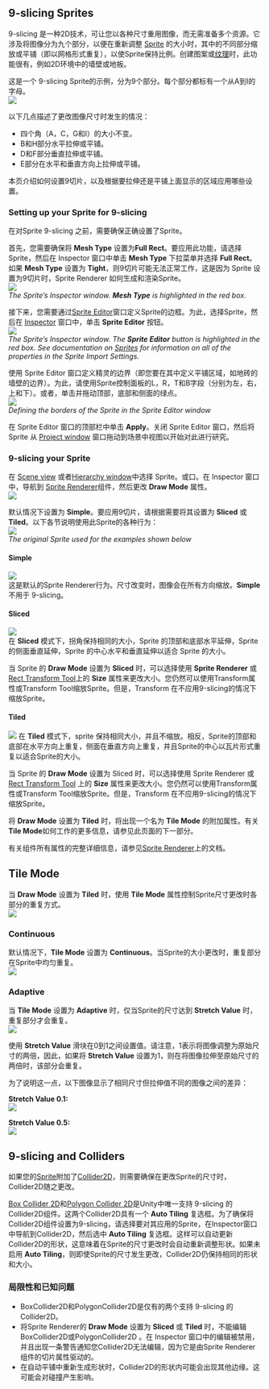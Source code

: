 ## 9-slicing Sprites
9-slicing 是一种2D技术，可让您以各种尺寸重用图像，而无需准备多个资源。它涉及将图像分为九个部分，以便在重新调整 [Sprite](../README.md) 的大小时，其中的不同部分缩放或平铺（即以网格形式重复），以使Sprite保持比例。创建图案或[纹理](https://docs.unity3d.com/Manual/class-TextureImporter.html)时，此功能很有，例如2D环境中的墙壁或地板。

这是一个 9-slicing Sprite的示例，分为9个部分。每个部分都标有一个从A到I的字母。  
![](9SliceSprites-0.png)

以下几点描述了更改图像尺寸时发生的情况：
* 四个角（A，C，G和I）的大小不变。
* B和H部分水平拉伸或平铺。
* D和F部分垂直拉伸或平铺。
* E部分在水平和垂直方向上拉伸或平铺。

本页介绍如何设置9切片，以及根据要拉伸还是平铺上面显示的区域应用哪些设置。

### Setting up your Sprite for 9-slicing
在对Sprite 9-slicing 之前，需要确保正确设置了Sprite。

首先，您需要确保将 **Mesh Type** 设置为**Full Rect**。要应用此功能，请选择 Sprite，然后在 Inspector 窗口中单击 **Mesh Type** 下拉菜单并选择 **Full Rect**。如果 **Mesh Type** 设置为 **Tight**，则9切片可能无法正常工作，这是因为 Sprite 设置为9切片时，Sprite Renderer 如何生成和渲染Sprite。  
![](9SliceSprites-1.png)  
*The Sprite’s Inspector window. **Mesh Type** is highlighted in the red box.*


接下来，您需要通过[Sprite Editor](../SpriteEditor/README.md)窗口定义Sprite的边框。为此，选择Sprite，然后在 [Inspector](https://docs.unity3d.com/Manual/UsingTheInspector.html) 窗口中，单击 **Sprite Editor** 按钮。  
![](9SliceSprites-2.png)  
*The Sprite’s Inspector window. The **Sprite Editor** button is highlighted in the red box. See documentation on [Sprites](../README.md) for information on all of the properties in the Sprite Import Settings.*


使用 Sprite Editor 窗口定义精灵的边界（即您要在其中定义平铺区域，如地砖的墙壁的边界）。为此，请使用Sprite控制面板的L，R，T和B字段（分别为左，右，上和下）。或者，单击并拖动顶部，底部和侧面的绿点。  
![](9SliceSprites-3.jpg)  
*Defining the borders of the Sprite in the Sprite Editor window*

在 Sprite Editor 窗口的顶部栏中单击 **Apply**。关闭 Sprite Editor 窗口，然后将 Sprite 从 [Project window](https://docs.unity3d.com/Manual/ProjectView.html) 窗口拖动到场景中视图以开始对此进行研究。


### 9-slicing your Sprite
在 [Scene view](https://docs.unity3d.com/Manual/UsingTheSceneView.html) 或者[Hierarchy window](https://docs.unity3d.com/Manual/Hierarchy.html)中选择 Sprite。或口。在 Inspector 窗口中，导航到 [Sprite Renderer](../SpriteRender/README.md)组件，然后更改 **Draw Mode** 属性。  
![](SpriteRenderer.png)  


默认情况下设置为 **Simple**。要应用9切片，请根据需要将其设置为 **Sliced** 或 **Tiled**。以下各节说明使用此Sprite的各种行为：  
![](9SliceSprites-4.jpg)  
*The original Sprite used for the examples shown below*

#### Simple
![](9SliceSprites-5.png)  
这是默认的Sprite Renderer行为。尺寸改变时，图像会在所有方向缩放。**Simple** 不用于 9-slicing。

#### Sliced
![](9SliceSprites-6.png)  
在 **Sliced** 模式下，拐角保持相同的大小，Sprite 的顶部和底部水平延伸，Sprite 的侧面垂直延伸，Sprite 的中心水平和垂直延伸以适合 Sprite 的大小。

当 Sprite 的 **Draw Mode** 设置为 **Sliced** 时，可以选择使用 **Sprite Renderer** 或 [Rect Transform Tool](https://docs.unity3d.com/Manual/Toolbar.html)上的 **Size** 属性来更改大小。您仍然可以使用Transform属性或Transform Tool缩放Sprite。但是，Transform 在不应用9-slicing的情况下缩放Sprite。

#### Tiled
![](9SliceSprites-7.png)
在 **Tiled** 模式下，sprite 保持相同大小，并且不缩放。相反，Sprite的顶部和底部在水平方向上重复，侧面在垂直方向上重复，并且Sprite的中心以瓦片形式重复以适合Sprite的大小。

当 Sprite 的 **Draw Mode** 设置为 Sliced 时，可以选择使用 Sprite Renderer 或 [Rect Transform Tool](https://docs.unity3d.com/Manual/Toolbar.html) 上的 **Size** 属性来更改大小。您仍然可以使用Transform属性或Transform Tool缩放Sprite。但是，Transform 在不应用9-slicing的情况下缩放Sprite。

将 **Draw Mode** 设置为 **Tiled** 时，将出现一个名为 **Tile Mode** 的附加属性。有关**Tile Mode**如何工作的更多信息，请参见此页面的下一部分。

有关组件所有属性的完整详细信息，请参见[Sprite Renderer](../SpriteRender/README.md)上的文档。

## Tile Mode
当 **Draw Mode** 设置为 **Tiled** 时，使用 **Tile Mode** 属性控制Sprite尺寸更改时各部分的重复方式。  
![](9SliceSprites-8.png)

### Continuous
默认情况下，**Tile Mode** 设置为 **Continuous**。当Sprite的大小更改时，重复部分在Sprite中均匀重复。  
![](9SliceSprites-9.png)

### Adaptive
当 **Tile Mode** 设置为 **Adaptive** 时，仅当Sprite的尺寸达到 **Stretch Value** 时，重复部分才会重复。  
![](9SliceSprites-10.png)

使用 **Stretch Value** 滑块在0到1之间设置值。请注意，1表示将图像调整为原始尺寸的两倍，因此，如果将 **Stretch Value** 设置为1，则在将图像拉伸至原始尺寸的两倍时，该部分会重复。

为了说明这一点，以下图像显示了相同尺寸但拉伸值不同的图像之间的差异：

**Stretch Value 0.1:**  
![](9SliceSprites-11.png)

**Stretch Value 0.5:**  
![](9SliceSprites-12.png)

## 9-slicing and Colliders
如果您的[Sprite](../README.md)附加了[Collider2D](https://docs.unity3d.com/Manual/Collider2D.html)，则需要确保在更改Sprite的尺寸时，Collider2D随之更改。

[Box Collider 2D](https://docs.unity3d.com/Manual/class-BoxCollider2D.html)和[Polygon Collider 2D](https://docs.unity3d.com/Manual/class-PolygonCollider2D.html)是Unity中唯一支持 9-slicing 的Collider2D组件。这两个Collider2D具有一个 **Auto Tiling** 复选框。为了确保将Collider2D组件设置为9-slicing，请选择要对其应用的Sprite，在Inspector窗口中导航到Collider2D，然后选中 **Auto Tiling** 复选框。这样可以自动更新Collider2D的形状，这意味着在Sprite的尺寸更改时会自动重新调整形状。如果未启用 **Auto Tiling**，则即使Sprite的尺寸发生更改，Collider2D仍保持相同的形状和大小。

### 局限性和已知问题
* BoxCollider2D和PolygonCollider2D是仅有的两个支持 9-slicing 的Collider2D。
* 将Sprite Renderer的 **Draw Mode** 设置为 **Sliced** 或 **Tiled** 时，不能编辑BoxCollider2D或PolygonCollider2D 。在 Inspector 窗口中的编辑被禁用，并且出现一条警告通知您Collider2D无法编辑，因为它是由Sprite Renderer组件的切片属性驱动的。
* 在自动平铺中重新生成形状时，Collider2D的形状内可能会出现其他边缘。这可能会对碰撞产生影响。